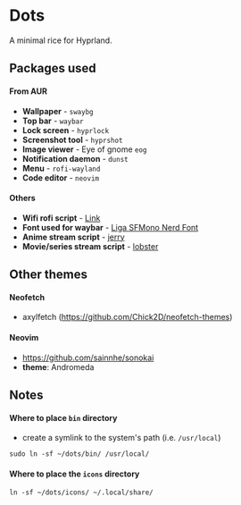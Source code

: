 # Dots

A minimal rice for Hyprland.

## Packages used

#### From AUR

- **Wallpaper** - `swaybg`
- **Top bar** - `waybar`
- **Lock screen** - `hyprlock`
- **Screenshot tool** - `hyprshot`
- **Image viewer** - Eye of gnome `eog`
- **Notification daemon** - `dunst`
- **Menu** - `rofi-wayland`
- **Code editor** - `neovim`

#### Others

- **Wifi rofi script** - [Link](https://github.com/ericmurphyxyz/rofi-wifi-menu)
- **Font used for waybar** - [Liga SFMono Nerd Font](https://github.com/shaunsingh/SFMono-Nerd-Font-Ligaturized/blob/main/README.md)
- **Anime stream script** - [jerry](https://github.com/justchokingaround/jerry)
- **Movie/series stream script** - [lobster](https://github.com/justchokingaround/lobster)

## Other themes

#### Neofetch

- axylfetch (<https://github.com/Chick2D/neofetch-themes>)

#### Neovim

- https://github.com/sainnhe/sonokai
- **theme**: Andromeda

## Notes

#### Where to place `bin` directory

- create a symlink to the system's path (i.e. `/usr/local`)

```
sudo ln -sf ~/dots/bin/ /usr/local/
```

#### Where to place the `icons` directory

```
ln -sf ~/dots/icons/ ~/.local/share/
```
